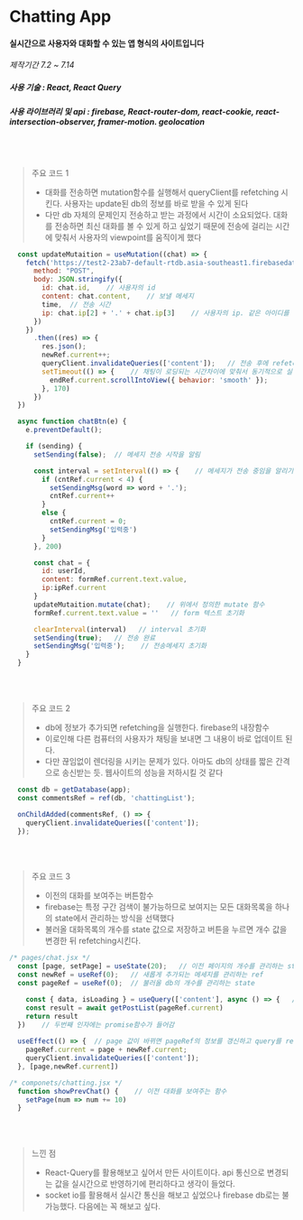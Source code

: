 Chatting App
========
#### 실시간으로 사용자와 대화할 수 있는 앱 형식의 사이트입니다
*제작기간 7.2 ~ 7.14*

##### 사용 기술 : React, React Query
##### 사용 라이브러리 및 api : firebase, React-router-dom, react-cookie, react-intersection-observer, framer-motion. geolocation
<br><br>
> 주요 코드 1
> * 대화를 전송하면 mutation함수를 실행해서 queryClient를 refetching 시킨다. 사용자는 update된 db의 정보를 바로 받을 수 있게 된다
> * 다만 db 자체의 문제인지 전송하고 받는 과정에서 시간이 소요되었다. 대화를 전송하면 최신 대화를 볼 수 있게 하고 싶었기 때문에 전송에 걸리는 시간에 맞춰서 사용자의 viewpoint를 움직이게 했다

```js
  const updateMutaition = useMutation((chat) => {
    fetch('https://test2-23ab7-default-rtdb.asia-southeast1.firebasedatabase.app/chattingList.json', {
      method: "POST",
      body: JSON.stringify({
        id: chat.id,    // 사용자의 id
        content: chat.content,    // 보낼 메세지
        time,  // 전송 시간
        ip: chat.ip[2] + '.' + chat.ip[3]    // 사용자의 ip. 같은 아이디를 생성 가능하기 때문에 ip로 사용자를 구별한다
      })
    })
      .then((res) => {
        res.json();
        newRef.current++;
        queryClient.invalidateQueries(['content']);   // 전송 후에 refetching시킴
        setTimeout(() => {    // 채팅이 로딩되는 시간차이에 맞춰서 동기적으로 실행시킴
          endRef.current.scrollIntoView({ behavior: 'smooth' });
        }, 170)
      })
  })

  async function chatBtn(e) {
    e.preventDefault();

    if (sending) {
      setSending(false);  // 메세지 전송 시작을 알림

      const interval = setInterval(() => {    // 메세지가 전송 중임을 알리기 위한 interval
        if (cntRef.current < 4) {
          setSendingMsg(word => word + '.');
          cntRef.current++
        }
        else {
          cntRef.current = 0;
          setSendingMsg('입력중')
        }
      }, 200)

      const chat = {
        id: userId,
        content: formRef.current.text.value,
        ip:ipRef.current
      }
      updateMutaition.mutate(chat);    // 위에서 정의한 mutate 함수
      formRef.current.text.value = ''   // form 텍스트 초기화

      clearInterval(interval)   // interval 초기화
      setSending(true);   // 전송 완료
      setSendingMsg('입력중');    // 전송메세지 초기화
    }
  }
```

<br><br>
> 주요 코드 2
> * db에 정보가 추가되면 refetching을 실행한다. firebase의 내장함수
> * 이로인해 다른 컴퓨터의 사용자가 채팅을 보내면 그 내용이 바로 업데이트 된다.
> * 다만 끊임없이 렌더링을 시키는 문제가 있다. 아마도 db의 상태를 짧은 간격으로 송신받는 듯. 웹사이트의 성능을 저하시킬 것 같다

```js
  const db = getDatabase(app);
  const commentsRef = ref(db, 'chattingList');

  onChildAdded(commentsRef, () => {
    queryClient.invalidateQueries(['content']);
  });
```

<br><br>
> 주요 코드 3
> * 이전의 대화를 보여주는 버튼함수
> * firebase는 특정 구간 검색이 불가능하므로 보여지는 모든 대화목록을 하나의 state에서 관리하는 방식을 선택했다
> * 불러올 대화목록의 개수를 state 값으로 저장하고 버튼을 누르면 개수 값을 변경한 뒤 refetching시킨다.

```js
/* pages/chat.jsx */
  const [page, setPage] = useState(20);   // 이전 페이지의 개수를 관리하는 state
  const newRef = useRef(0);   // 새롭게 추가되는 메세지를 관리하는 ref
  const pageRef = useRef(0);  // 불러올 db의 개수를 관리하는 state

    const { data, isLoading } = useQuery(['content'], async () => {   // 대화목록을 db에서 불러오는 useQuery
    const result = await getPostList(pageRef.current)
    return result
  })    // 두번째 인자에는 promise함수가 들어감  
  
  useEffect(() => {  // page 값이 바뀌면 pageRef의 정보를 갱신하고 query를 refetching시킴
    pageRef.current = page + newRef.current;  
    queryClient.invalidateQueries(['content']);
  }, [page,newRef.current])

/* componets/chatting.jsx */
  function showPrevChat() {    // 이전 대화를 보여주는 함수
    setPage(num => num += 10)
  }
```

<br><br>
>느낀 점
> * React-Query를 활용해보고 싶어서 만든 사이트이다. api 통신으로 변경되는 값을 실시간으로 반영하기에 편리하다고 생각이 들었다.
> * socket io를 활용해서 실시간 통신을 해보고 싶었으나 firebase db로는 불가능했다. 다음에는 꼭 해보고 싶다.

